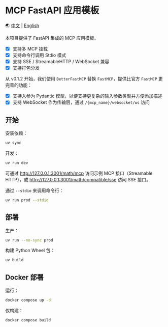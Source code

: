 # MCP FastAPI 应用模板

🌏 [中文](./README.zh.md) | [English](./README.md)

本项目提供了 FastAPI 集成的 MCP 应用模板。

- [x] 支持多 MCP 挂载
- [x] 支持命令行调用 Stdio 模式
- [x] 支持 SSE / StreamableHTTP / WebSocket 兼容
- [x] 支持打包分发

从 v0.1.2 开始，我们使用 `BetterFastMCP` 替换 `FastMCP`，提供比官方 `FastMCP` 更完善的功能：

- [x] 支持入参为 Pydantic 模型，以便支持更复杂的输入参数类型并方便添加描述
- [x] 支持 WebSocket 作为传输层，通过 `/{mcp_name}/websocket/ws` 访问

## 开始

安装依赖：

```bash
uv sync
```

开发：

```bash
uv run dev
```

可通过 <http://127.0.0.1:3001/math/mcp> 访问示例 MCP 接口（Streamable HTTP），或 <http://127.0.0.1:3001/math/compatible/sse> 访问 SSE 接口。

通过 `--stdio` 来调用命令行：

```bash
uv run prod --stdio
```

## 部署

生产：

```bash
uv run --no-sync prod
```

构建 Python Wheel 包：

```bash
uv build
```

## Docker 部署

运行：

```bash
docker compose up -d
```

仅构建：

```bash
docker compose build
```

